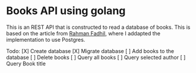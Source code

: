 # Books API using golang

This is an REST API that is constructed to read a database of books. This is based on the article from [Rahman Fadhil](https://blog.logrocket.com/how-to-build-a-rest-api-with-golang-using-gin-and-gorm/), where I addapted the implementation to use Postgres.


Todo:
[X] Create database
[X] Migrate database
[ ] Add books to the database
[ ] Delete books
[ ] Query all books
[ ] Query selected author
[ ] Query Book title
